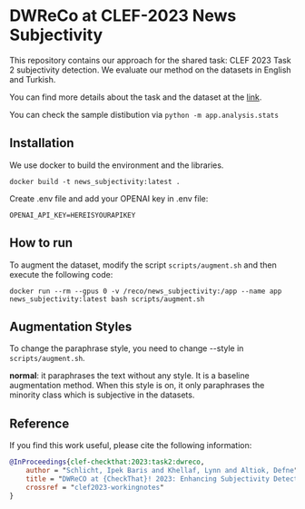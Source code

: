 # DWReCo at CLEF-2023 News Subjectivity
This repository contains our approach for the shared task: CLEF 2023 Task 2 subjectivity detection. We evaluate our method on the datasets in English and Turkish.

You can find more details about the task and the dataset at the [link](https://gitlab.com/checkthat_lab/clef2023-checkthat-lab).

You can check the sample distibution via `python -m app.analysis.stats`

## Installation
We use docker to build the environment and the libraries.

```console
docker build -t news_subjectivity:latest .
```

Create .env file and add your OPENAI key in .env file:

`OPENAI_API_KEY=HEREISYOURAPIKEY`

## How to run
To augment the dataset, modify the script `scripts/augment.sh` and then execute the following code:

```console
docker run --rm --gpus 0 -v /reco/news_subjectivity:/app --name app news_subjectivity:latest bash scripts/augment.sh
```

## Augmentation Styles

To change the paraphrase style, you need to change --style in `scripts/augment.sh`.

**normal**: it paraphrases the text without any style. It is a baseline augmentation method. When this style is on, it only paraphrases the minority class which is subjective in the datasets.

## Reference

If you find this work useful, please cite the following information:

```bibtex
@InProceedings{clef-checkthat:2023:task2:dwreco, 
	author = "Schlicht, Ipek Baris and Khellaf, Lynn and Altiok, Defne", 
	title = "DWReCO at {CheckThat}! 2023: Enhancing Subjectivity Detection through Style-based Data Sampling", 
	crossref = "clef2023-workingnotes"
}
```
